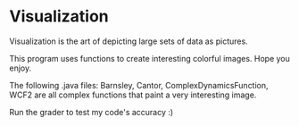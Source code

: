 # Visualization

Visualization is the art of depicting large sets of data as pictures.

This program uses functions to create interesting colorful images. Hope you enjoy. 

The following .java files: Barnsley, Cantor, ComplexDynamicsFunction, WCF2 are all complex functions that paint a very interesting image.

Run the grader to test my code's accuracy :)
